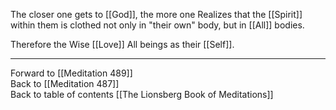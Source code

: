The closer one gets to [[God]], the more one Realizes that the [[Spirit]] within them is clothed not only in "their own" body, but in [[All]] bodies. 

Therefore the Wise [[Love]] All beings as their [[Self]]. 

___

Forward to [[Meditation 489]]  
Back to [[Meditation 487]]  
Back to table of contents [[The Lionsberg Book of Meditations]]  
